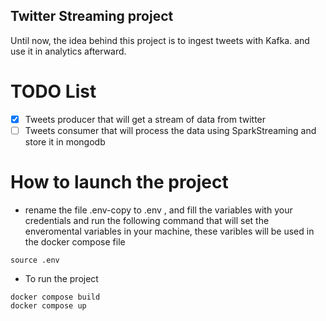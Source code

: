 ## Twitter Streaming project 
Until now, the idea behind this project is to ingest tweets with Kafka. and use it in analytics afterward.
# TODO List
- [x] Tweets producer that will get a stream of data from twitter 
- [ ] Tweets consumer that will process the data using SparkStreaming and store it in mongodb
# How to launch the project 
- rename the file .env-copy to .env , and fill the variables with your credentials and run the following command that will set the enveromental variables in your machine, these varibles will be used in the docker compose file
   
```properties
source .env
```
- To run the project
```properties
docker compose build 
docker compose up
```

